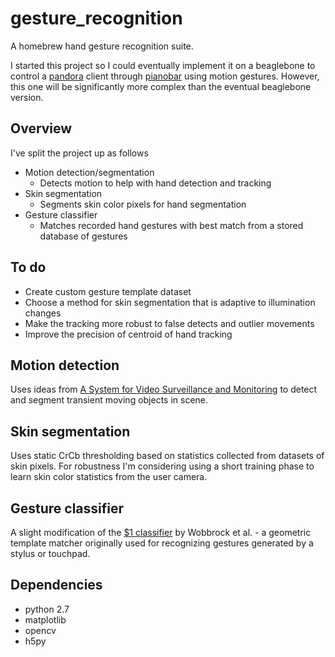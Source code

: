 # gesture_recognition
A homebrew hand gesture recognition suite.

I started this project so I could eventually implement it on a beaglebone to
control a [pandora](http://www.pandora.com/) client through
[pianobar](http://6xq.net/projects/pianobar/) using motion gestures. However,
this one will be significantly more complex than the eventual beaglebone
version.


## Overview
I've split the project up as follows

* Motion detection/segmentation
  * Detects motion to help with hand detection and tracking
* Skin segmentation
  * Segments skin color pixels for hand segmentation
* Gesture classifier
  * Matches recorded hand gestures with best match from a stored database of
    gestures

## To do
* Create custom gesture template dataset
* Choose a method for skin segmentation that is adaptive to illumination changes
* Make the tracking more robust to false detects and outlier movements
* Improve the precision of centroid of hand tracking


## Motion detection
Uses ideas from [A System for Video Surveillance and
Monitoring](https://www.ri.cmu.edu/pub_files/pub2/collins_robert_2000_1/collins_robert_2000_1.pdf)
to detect and segment transient moving objects in scene.


## Skin segmentation
Uses static CrCb thresholding based on statistics collected from datasets of
skin pixels. For robustness I'm considering using a short training phase to
learn skin color statistics from the user camera.


## Gesture classifier
A slight modification of the
[$1 classifier](http://depts.washington.edu/aimgroup/proj/dollar/) by Wobbrock
et al. - a geometric template matcher originally used for recognizing gestures
generated by a stylus or touchpad.


## Dependencies
* python 2.7
* matplotlib
* opencv
* h5py
